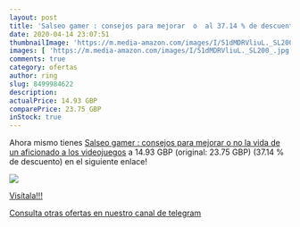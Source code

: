 ```yaml
---
layout: post
title: 'Salseo gamer : consejos para mejorar  o  al 37.14 % de descuento'
date: 2020-04-14 23:07:51
thumbnailImage: 'https://m.media-amazon.com/images/I/51dMDRVliuL._SL200_.jpg'
images: [ 'https://m.media-amazon.com/images/I/51dMDRVliuL._SL200_.jpg' ]
comments: true
category: ofertas
author: ring
slug: 8499984622
description:
actualPrice: 14.93 GBP
comparePrice: 23.75 GBP
inStock: true
---
```


Ahora mismo tienes [Salseo gamer : consejos para mejorar  o no  la vida de un aficionado a los videojuegos](https://www.amazon.com/dp/8499984622/?tag=redken08-20) a 14.93 GBP (original: 23.75 GBP) (37.14 %  de descuento) en el siguiente enlace!

[![](https://m.media-amazon.com/images/I/51dMDRVliuL._SL200_.jpg)](https://www.amazon.com/dp/8499984622/?tag=redken08-20)

[Visítala!!!](https://www.amazon.com/dp/8499984622/?tag=redken08-20)

[Consulta otras ofertas en nuestro canal de telegram](https://t.me/s/ofertas25)

